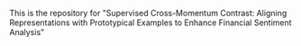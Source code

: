 This is the repository for "Supervised Cross-Momentum Contrast: Aligning Representations with Prototypical Examples to Enhance Financial Sentiment Analysis"

